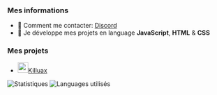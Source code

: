 ### Mes informations
- 🔭 Comment me contacter: [Discord](https://discord.com/user/1046409536690466848)
- 🌱 Je développe mes projets en language __JavaScript__, __HTML__ & __CSS__

### Mes projets
- [<img src="https://cdn.discordapp.com/avatars/943860342159708163/a5648c1de9a569bd9b7635e035d914d4.webp?size=2048" width="24"/>Killuax](https://discord.gg/N6bvp4ShQS)

<img alt="Statistiques" src="https://github-readme-stats.vercel.app/api?username=Kylixn&show_icons=true&hide_border=true&theme=tokyonight" />
<img alt="Languages utilisés" src="https://github-readme-stats.vercel.app/api/top-langs?username=Kylixn&show_icons=true&theme=tokyonight&layout=compact" />
